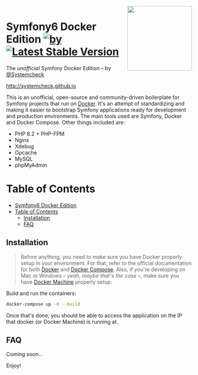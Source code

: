 <img align="right" width="175px" src="https://camo.githubusercontent.com/7e57ebd8fa0125653e3b41c87fc4d3a6b61964fc/687474703a2f2f692e696d6775722e636f6d2f7663355a56714c2e706e673f32" />

Symfony6 Docker Edition [![by](https://img.shields.io/badge/by-Systemcheck-brightgreen)](https://github.com/Systemcheck) [![Latest Stable Version](https://poser.pugx.org/drgomesp/symfony-docker/v/stable?format=flat-square)](https://packagist.org/packages/drgomesp/symfony-docker)
========================

The *unofficial* Symfony Docker Edition – by [@Systemcheck](https://github.com/Systemcheck)

http://systemcheck.github.io

This is an unofficial, open-source and community-driven boilerplate for Symfony projects that run on [Docker](https://www.docker.com/). It's an attempt of standardizing and making it easier to bootstrap Symfony applications ready for development and production environments. The main tools used are Symfony, Docker and Docker Compose. Other things included are:

- PHP 8.2 + PHP-FPM
- Nginx
- Xdebug
- Opcache
- MySQL
- phpMyAdmin

Table of Contents
==================

- [Symfony6 Docker Edition  ](#symfony6-docker-edition--)
- [Table of Contents](#table-of-contents)
  - [Installation](#installation)
  - [FAQ](#faq)

## Installation

> Before anything, you need to make sure you have Docker properly setup in your environment. For that, refer to the official documentation for both [Docker](https://docs.docker.com/) and [Docker Compose](https://docs.docker.com/compose/). Also, if you're developing on Mac or Windows – *yeah, maybe that's the case* –, make sure you have [Docker Machine](https://docs.docker.com/machine/) properly setup.



Build and run the containers:

```bash
docker-compose up -d --build
```

Once that's done, you should be able to access the application on the IP that docker (or Docker Machine) is running at.

## FAQ

Coming soon...

Enjoy!
